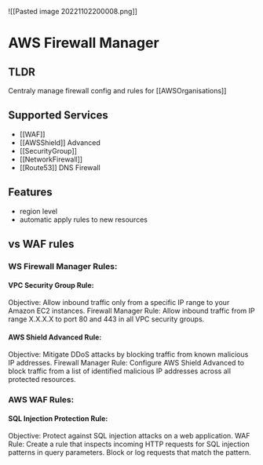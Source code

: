 ![[Pasted image 20221102200008.png]]
# AWS Firewall Manager

## TLDR
Centraly manage firewall config and rules for [[AWSOrganisations]]

## Supported Services
- [[WAF]]
- [[AWSShield]] Advanced
- [[SecurityGroup]]
- [[NetworkFirewall]]
- [[Route53]] DNS Firewall

## Features
- region level
- automatic apply rules to new resources

## vs WAF rules
### WS Firewall Manager Rules:

#### VPC Security Group Rule:

Objective: Allow inbound traffic only from a specific IP range to your Amazon EC2 instances.
Firewall Manager Rule: Allow inbound traffic from IP range X.X.X.X to port 80 and 443 in all VPC security groups.

#### AWS Shield Advanced Rule:

Objective: Mitigate DDoS attacks by blocking traffic from known malicious IP addresses.
Firewall Manager Rule: Configure AWS Shield Advanced to block traffic from a list of identified malicious IP addresses across all protected resources.

### AWS WAF Rules:

#### SQL Injection Protection Rule:

Objective: Protect against SQL injection attacks on a web application.
WAF Rule: Create a rule that inspects incoming HTTP requests for SQL injection patterns in query parameters. Block or log requests that match the pattern.